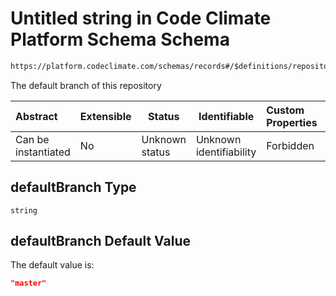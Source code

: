 # Untitled string in Code Climate Platform Schema Schema

```txt
https://platform.codeclimate.com/schemas/records#/$definitions/repository/properties/attributes/properties/defaultBranch
```

The default branch of this repository


| Abstract            | Extensible | Status         | Identifiable            | Custom Properties | Additional Properties | Access Restrictions | Defined In                                            |
| :------------------ | ---------- | -------------- | ----------------------- | :---------------- | --------------------- | ------------------- | ----------------------------------------------------- |
| Can be instantiated | No         | Unknown status | Unknown identifiability | Forbidden         | Allowed               | none                | [records.json\*](records.json "open original schema") |

## defaultBranch Type

`string`

## defaultBranch Default Value

The default value is:

```json
"master"
```
